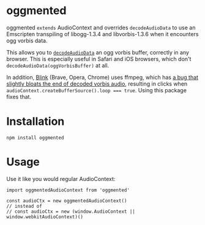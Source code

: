 # oggmented
oggmented `extends` AudioContext and overrides `decodeAudioData` to use an Emscripten transpiling of libogg-1.3.4 and libvorbis-1.3.6 when it encounters ogg vorbis data.

This allows you to [`decodeAudioData`](https://developer.mozilla.org/en-US/docs/Web/API/BaseAudioContext/decodeAudioData) an ogg vorbis buffer, correctly in any browser.  This is especially useful in Safari and iOS browsers, which don't `decodeAudioData(oggVorbisBuffer)` at all.

In addition, [Blink](https://en.wikipedia.org/wiki/Blink_(browser_engine)) (Brave, Opera, Chrome) uses ffmpeg, which has [a bug that slightly bloats the end of decoded vorbis audio](https://trac.ffmpeg.org/ticket/6367), resulting in clicks when `audioContext.createBufferSource().loop === true`.  Using this package fixes that.


# Installation
`npm install oggmented`

# Usage
Use it like you would regular AudioContext:
```
import oggmentedAudioContext from 'oggmented'

const audioCtx = new oggmentedAudioContext()
// instead of 
// const audioCtx = new (window.AudioContext || window.webkitAudioContext)()
```
